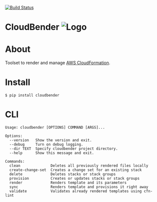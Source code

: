 [![Build Status](https://drone.zero-downtime.net/api/badges/ZeroDownTime/CloudBender/status.svg)](https://drone.zero-downtime.net/ZeroDownTime/CloudBender)

# CloudBender ![Logo](cloudbender.png)

# About

Toolset to render and manage [AWS CloudFormation](https://aws.amazon.com/cloudformation).


# Install

`$ pip install cloudbender`


# CLI

```
Usage: cloudbender [OPTIONS] COMMAND [ARGS]...

Options:
  --version   Show the version and exit.
  --debug     Turn on debug logging.
  --dir TEXT  Specify cloudbender project directory.
  --help      Show this message and exit.

Commands:
  clean              Deletes all previously rendered files locally
  create-change-set  Creates a change set for an existing stack
  delete             Deletes stacks or stack groups
  provision          Creates or updates stacks or stack groups
  render             Renders template and its parameters
  sync               Renders template and provisions it right away
  validate           Validates already rendered templates using cfn-lint
```
